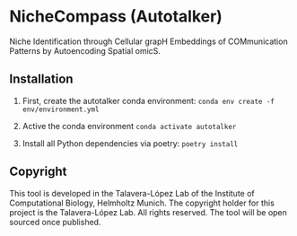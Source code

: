 # NicheCompass (Autotalker)
Niche Identification through Cellular grapH Embeddings of COMmunication Patterns by Autoencoding Spatial omicS.

## Installation
1) First, create the autotalker conda environment:
```conda env create -f env/environment.yml```

2) Active the conda environment
```conda activate autotalker```

4) Install all Python dependencies via poetry:
```poetry install```

## Copyright
This tool is developed in the Talavera-López Lab of the Institute of Computational Biology, Helmholtz Munich. The copyright holder for this project is the Talavera-López Lab. All rights reserved.
The tool will be open sourced once published.
